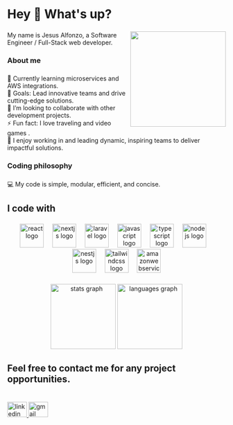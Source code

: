 <h1 align="left">Hey 👋 What's up?</h1>

###

<img align="right" height="220" src="https://media4.giphy.com/media/v1.Y2lkPTZjMDliOTUyMzhxNzc4MGYxemI5d2I3bzMzNWZ0dzg3c2d2eWh6dzg1MmR3dmZraSZlcD12MV9naWZzX3NlYXJjaCZjdD1n/EZr27ZbJwmjE9PGyLN/200w.gif"  />

###

<p align="left">My name is Jesus Alfonzo, a Software Engineer / Full-Stack web developer.</p>

###

<h3 align="left">About me</h3>

###

<p align="left">🌱 Currently learning microservices and AWS integrations.<br>🎯 Goals: Lead innovative teams and drive cutting-edge solutions.<br>👯 I’m looking to collaborate with other development projects.<br>⚡ Fun fact: I love traveling and video games .<br>🤝 I enjoy working in and leading dynamic, inspiring teams to deliver impactful solutions.</p>

###

<h3 align="left">Coding philosophy</h3>

###

<p align="left">💻 My code is simple, modular, efficient, and concise.</p>

###

<h2 align="left">I code with</h2>

###

<div align="center">
  <img src="https://cdn.jsdelivr.net/gh/devicons/devicon/icons/react/react-original.svg" height="55" alt="react logo"  />
  <img width="12" />
  <img src="https://cdn.jsdelivr.net/gh/devicons/devicon/icons/nextjs/nextjs-original.svg" height="55" alt="nextjs logo"  />
  <img width="12" />
  <img src="https://cdn.simpleicons.org/laravel/FF2D20" height="55" alt="laravel logo"  />
  <img width="12" />
  <img src="https://skillicons.dev/icons?i=js" height="55" alt="javascript logo"  />
  <img width="12" />
  <img src="https://skillicons.dev/icons?i=ts" height="55" alt="typescript logo"  />
  <img width="12" />
  <img src="https://cdn.simpleicons.org/nodedotjs/339933" height="55" alt="nodejs logo"  />
  <img width="12" />
  <img src="https://cdn.jsdelivr.net/gh/devicons/devicon/icons/nestjs/nestjs-original.svg" height="55" alt="nestjs logo"  />
  <img width="12" />
  <img src="https://cdn.simpleicons.org/tailwindcss/06B6D4" height="55" alt="tailwindcss logo"  />
  <img width="12" />
  <img src="https://skillicons.dev/icons?i=aws" height="55" alt="amazonwebservices logo"  />
</div>

###

<div align="center">
  <img src="https://github-readme-stats.vercel.app/api?username=alfonzzoj&hide_title=true&hide_rank=false&show_icons=true&include_all_commits=true&count_private=true&disable_animations=false&theme=dark&locale=en&hide_border=true&order=1" height="150" alt="stats graph"  />
  <img src="https://github-readme-stats.vercel.app/api/top-langs?username=alfonzzoj&locale=en&hide_title=false&layout=compact&card_width=320&langs_count=6&theme=dark&hide_border=true&order=2" height="150" alt="languages graph"  />
</div>

###

<h2 align="left">Feel free to contact me for any project opportunities.</h2>

###

<br clear="both">

<div align="left">
  <a href="https://www.linkedin.com/in/alfonzzoj/" target="_blank">
    <img src="https://raw.githubusercontent.com/maurodesouza/profile-readme-generator/master/src/assets/icons/social/linkedin/default.svg" width="45" height="35" alt="linkedin logo"  />
  </a>
  <a href="mailto:alfonzzoj.dev@gmail.com?subject=Hi%20Alfonzzoj%2C%20Project%20Collaboration%20Opportunity&body=Dear%20Jesus%20Alfonzo%2C%0D%0AI%20am%20%5BSender's%20Name%2FCompany%5D%2C%20interested%20in%20your%20skills%20as%20a%20Software%20Engineer%20%2F%20Full-Stack%20Developer%20with%20expertise%20in%20JavaScript%2C%20TypeScript%2C%20React%2C%20Node.js%2C%20Nest.js%2C%20Next.js%2C%20and%20Laravel.%20I%20have%20a%20potential%20project%20opportunity%20and%20would%20like%20to%20explore%20collaboration.%0D%0APlease%20feel%20free%20to%20reply%20to%20this%20email%20at%20%5Bmy%20email%5D%20to%20discuss%20further%20details.%20Looking%20forward%20to%20your%20response!%0D%0ABest%20regards%2C%0D%0A%5BSender's%20Name%5D" target="_blank">
    <img src="https://raw.githubusercontent.com/maurodesouza/profile-readme-generator/master/src/assets/icons/social/gmail/default.svg" width="45" height="35" alt="gmail logo"  />
  </a>
</div>

###
